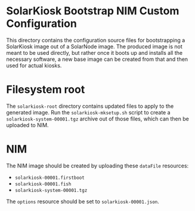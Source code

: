 # SolarKiosk Bootstrap NIM Custom Configuration

This directory contains the configuration source files for bootstrapping a
SolarKiosk image out of a SolarNode image. The produced image is not meant
to be used directly, but rather once it boots up and installs all the
necessary software, a new base image can be created from that and then
used for actual kiosks.

# Filesystem root

The `solarkiosk-root` directory contains updated files to apply to the
generated image. Run the `solarkiosk-mksetup.sh` script to create a
`solarkiosk-system-00001.tgz` archive out of those files, which can
then be uploaded to NIM.

# NIM

The NIM image should be created by uploading these `dataFile` resources:

 * `solarkiosk-00001.firstboot`
 * `solarkiosk-00001.fish`
 * `solarkiosk-system-00001.tgz`

The `options` resource should be set to `solarkiosk-00001.json`.


